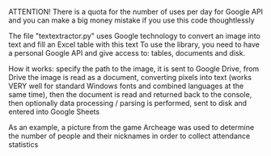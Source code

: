 ATTENTION! There is a quota for the number of uses per day for Google API and you can make a big money mistake if you use this code thoughtlessly

The file "textextractor.py" uses Google technology to convert an image into text and fill an Excel table with this text
To use the library, you need to have a personal Google API and give access to: tables, documents and disk.

How it works: specify the path to the image, it is sent to Google Drive, from Drive the image is read as a document, converting pixels into text (works VERY well for standard Windows fonts and combined languages ​​​​at the same time), then the document is read and returned back to the console, then optionally data processing / parsing is performed, sent to disk and entered into Google Sheets

As an example, a picture from the game Archeage was used to determine the number of people and their nicknames in order to collect attendance statistics
